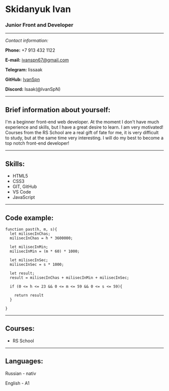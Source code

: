 # **Skidanyuk Ivan**

### Junior Front and Developer

---

_Contact information:_

**Phone:** +7 913 432 1122

**E-mail:** ivanspn67@gmail.com

**Telegram:** Iissaak

**GitHub:** [IvanSpn](https://github.com/IvanSpN)

**Discord:** Isaak(@IvanSpN)

---

## Brief information about yourself:

I'm a beginner front-end web developer. At the moment I don't have much experience and skills, but I have a great desire to learn. I am very motivated! Courses from the RS School are a real gift of fate for me, it is very difficult to study, but at the same time very interesting. I will do my best to become a top notch front-end developer!

---

## Skills:

- HTML5
- CSS3
- GIT, GitHub
- VS Code
- JavaScript

---

## Code example:

```
function past(h, m, s){
  let milisecInChas;
  milisecInChas = h * 3600000;

  let milisecInMin;
  milisecInMin = (m * 60) * 1000;

  let milisecInSec;
  milisecInSec = s * 1000;

  let result;
  result = milisecInChas + milisecInMin + milisecInSec;

  if (0 <= h <= 23 && 0 <= m <= 59 && 0 <= s <= 59){

    return result
  }

}
```

---

## Courses:

- RS School

---

## Languages:

Russian - nativ

English - A1 

